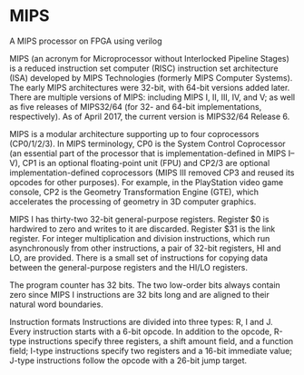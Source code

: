 # MIPS
A MIPS processor on FPGA using verilog

MIPS (an acronym for Microprocessor without Interlocked Pipeline Stages) is a reduced instruction set computer (RISC) instruction set architecture (ISA) developed by MIPS Technologies (formerly MIPS Computer Systems). The early MIPS architectures were 32-bit, with 64-bit versions added later. There are multiple versions of MIPS: including MIPS I, II, III, IV, and V; as well as five releases of MIPS32/64 (for 32- and 64-bit implementations, respectively). As of April 2017, the current version is MIPS32/64 Release 6. 

MIPS is a modular architecture supporting up to four coprocessors (CP0/1/2/3). In MIPS terminology, CP0 is the System Control Coprocessor (an essential part of the processor that is implementation-defined in MIPS I–V), CP1 is an optional floating-point unit (FPU) and CP2/3 are optional implementation-defined coprocessors (MIPS III removed CP3 and reused its opcodes for other purposes). For example, in the PlayStation video game console, CP2 is the Geometry Transformation Engine (GTE), which accelerates the processing of geometry in 3D computer graphics.

MIPS I has thirty-two 32-bit general-purpose registers. Register $0 is hardwired to zero and writes to it are discarded. Register $31 is the link register. For integer multiplication and division instructions, which run asynchronously from other instructions, a pair of 32-bit registers, HI and LO, are provided. There is a small set of instructions for copying data between the general-purpose registers and the HI/LO registers.

The program counter has 32 bits. The two low-order bits always contain zero since MIPS I instructions are 32 bits long and are aligned to their natural word boundaries.

Instruction formats
Instructions are divided into three types: R, I and J. Every instruction starts with a 6-bit opcode. In addition to the opcode, R-type instructions specify three registers, a shift amount field, and a function field; I-type instructions specify two registers and a 16-bit immediate value; J-type instructions follow the opcode with a 26-bit jump target.
